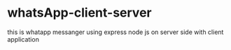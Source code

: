 # whatsApp-client-server
this is whatapp messanger using express node js on server side with client application 
